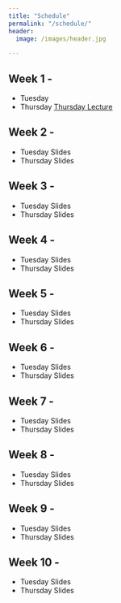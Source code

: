 ```yaml
---
title: "Schedule"
permalink: "/schedule/"
header:
  image: /images/header.jpg

---
```


## Week 1 -
* Tuesday
* Thursday <a href="https://wcresko.github.io/UO_ABS/html/index.html">Thursday Lecture</a>

## Week 2 -
* Tuesday Slides
* Thursday Slides

## Week 3 -
* Tuesday Slides
* Thursday Slides

## Week 4 -
* Tuesday Slides
* Thursday Slides

## Week 5 -
* Tuesday Slides
* Thursday Slides

## Week 6 -
* Tuesday Slides
* Thursday Slides

## Week 7 -
* Tuesday Slides
* Thursday Slides

## Week 8 -
* Tuesday Slides
* Thursday Slides

## Week 9 -
* Tuesday Slides
* Thursday Slides

## Week 10 -
* Tuesday Slides
* Thursday Slides
